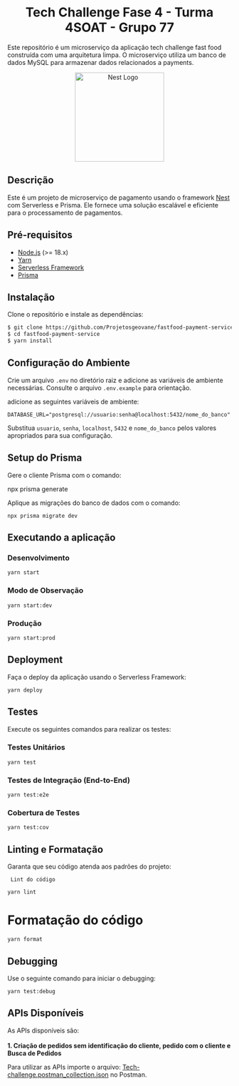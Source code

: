 
<h1 align="center">Tech Challenge Fase 4 - Turma 4SOAT - Grupo 77</h1>
Este repositório é um microserviço da aplicação tech challenge fast food construída com uma arquitetura limpa.   
O microserviço utiliza um banco de dados MySQL para armazenar dados relacionados a payments.  

<p align="center">
  <a href="http://nestjs.com/" target="blank"><img src="https://nestjs.com/img/logo-small.svg" width="200" alt="Nest Logo" /></a>
</p>

[circleci-image]: https://img.shields.io/circleci/build/github/nestjs/nest/master?token=abc123def456
[circleci-url]: https://circleci.com/gh/nestjs/nest



## Descrição

Este é um projeto de microserviço de pagamento usando o framework [Nest](https://github.com/nestjs/nest) com Serverless e Prisma. Ele fornece uma solução escalável e eficiente para o processamento de pagamentos.

## Pré-requisitos

- [Node.js](https://nodejs.org/) (>= 18.x)
- [Yarn](https://yarnpkg.com/)
- [Serverless Framework](https://www.serverless.com/)
- [Prisma](https://www.prisma.io/)


## Instalação

Clone o repositório e instale as dependências:

```bash
$ git clone https://github.com/Projetosgeovane/fastfood-payment-service.git
$ cd fastfood-payment-service
$ yarn install
```

## Configuração do Ambiente

Crie um arquivo `.env` no diretório raiz e adicione as variáveis de ambiente necessárias. Consulte o arquivo `.env.example` para orientação.

adicione as seguintes variáveis de ambiente:

`DATABASE_URL="postgresql://usuario:senha@localhost:5432/nome_do_banco"` 

Substitua `usuario`, `senha`, `localhost`, `5432` e `nome_do_banco` pelos valores apropriados para sua configuração.

## Setup do Prisma

Gere o cliente Prisma com o comando:

npx prisma generate

Aplique as migrações do banco de dados com o comando:

`npx prisma migrate dev`

## Executando a aplicação

### Desenvolvimento
```
yarn start
```

### Modo de Observação

`yarn start:dev`


### Produção

`yarn start:prod`


## Deployment

Faça o deploy da aplicação usando o Serverless Framework:

`yarn deploy`


## Testes

Execute os seguintes comandos para realizar os testes:

### Testes Unitários

`yarn test`


### Testes de Integração (End-to-End)

`yarn test:e2e`


### Cobertura de Testes

`yarn test:cov`


## Linting e Formatação

Garanta que seu código atenda aos padrões do projeto:

` Lint do código`


`yarn lint`


# Formatação do código

`yarn format`


## Debugging

Use o seguinte comando para iniciar o debugging:

`yarn test:debug`


## APIs Disponíveis

As APIs disponíveis são: <br />  
**1. Criação de pedidos sem identificação do cliente, pedido com o cliente e Busca de Pedidos**<br />

Para utilizar as APIs importe o arquivo: [Tech-challenge.postman_collection.json](https://github.com/pietroow/tech-challenge-pos-tech/blob/main/Tech-challenge.postman_collection.json) no Postman.
